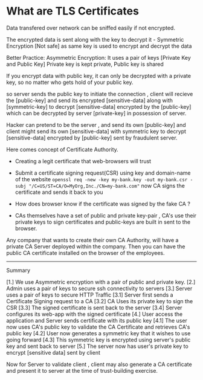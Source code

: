 # What are TLS Certificates

Data transfered over network can be sniffed easily if not encrypted.

The encrypted data is sent along with the key to decrypt it - Symmetric Encryption [Not safe] as same key is used to encrypt and decrypt the data

Better Practice:
Asymmetric Encryption:
It uses a pair of keys [Private Key and Public Key]
Private key is kept private, Public key is shared

If you encrypt data with public key, it can only be decrypted with a private key, so no matter who gets hold of your public key.

so server sends the public key to initiate the connection , client will recieve the [public-key] and send its encrypted [sensitive-data] along with [symmetric-key] to decrypt [sensitive-data] encrypted by the [public-key] which can be decrypted by server [private-key] in possession of server.

Hacker can pretend to be the server , and send its own [public-key] and client might send its own [sensitive-data] with symmetric key to decrypt [sensitive-data] encrypted by [public-key] sent by fraudulent server.

Here comes concept of Certificate Authority.

* Creating a legit certificate that web-browsers will trust
- Submit a certificate signing request(CSR)  using key and domain-name of the website
```openssl req -new -key my-bank.key -out my-bank.csr -subj "/C=US/ST=CA/O=MyOrg,Inc./CN=my-bank.com"```
now CA signs the certificate and sends it back to you

* How does browser know if the certificate was signed by the fake CA ?
- CAs themselves have a set of public and private key-pair , CA's use their private keys to sign certificates and  public-keys are built in sent to the browser.

Any company that wants to create their own CA Authority, will have a private CA Server deployed within the company.
Then you can have the public CA certificate installed on the browser of the employees.

--------
Summary

[1.] We use Asymmetric encryption with a pair of public and private key.
[2.] Admin uses a pair of keys to secure ssh connectivity to servers
[3.] Server uses a pair of keys to secure HTTP Traffic
    [3.1] Server first sends a Certificate Signing request to a CA
    [3.2] CA Uses its private key to sign the CSR
    [3.3] The signed certificate is sent back to the server
    [3.4] Server configures its web-app with the signed certificate
[4.] User access the application and Server sends certificate with its public key
    [4.1] The user now uses CA's public key to validate the CA Certificate and retrieves CA's public key
    [4.2] User now generates a symmetric key that it wishes to use going forward
    [4.3] This symmetric key is encrypted using server's public key and sent back to server
[5.] The server now has user's private key to encrypt [sensitive data] sent by client

Now for Server to validate client , client may also generate a CA certificate and present it to server at the time of trust-building exercise.
